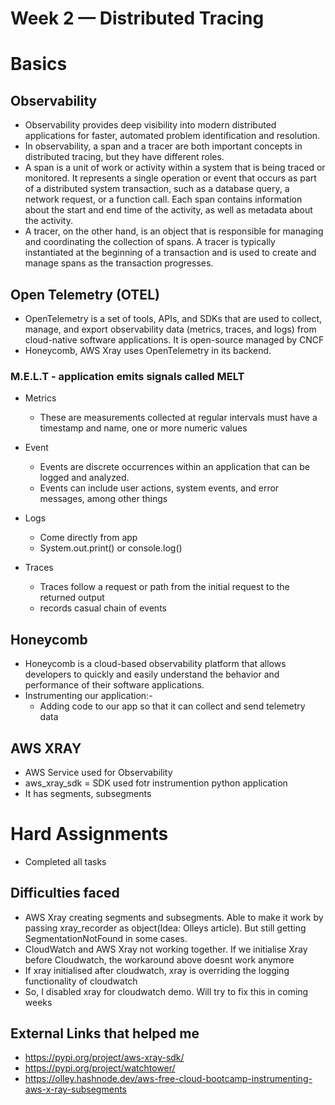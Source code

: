 # Week 2 — Distributed Tracing

# Basics
## Observability
- Observability provides deep visibility into modern distributed applications for faster, automated problem identification and resolution.
- In observability, a span and a tracer are both important concepts in distributed tracing, but they have different roles.
- A span is a unit of work or activity within a system that is being traced or monitored. It represents a single operation or event that occurs as part of a distributed system transaction, such as a database query, a network request, or a function call. Each span contains information about the start and end time of the activity, as well as metadata about the activity.
- A tracer, on the other hand, is an object that is responsible for managing and coordinating the collection of spans. A tracer is typically instantiated at the beginning of a transaction and is used to create and manage spans as the transaction progresses.

## Open Telemetry (OTEL)
- OpenTelemetry is a set of tools, APIs, and SDKs that are used to collect, manage, and export observability data (metrics, traces, and logs) from cloud-native software applications. It is open-source managed by CNCF
- Honeycomb, AWS Xray uses OpenTelemetry in its backend.

### M.E.L.T - application emits signals called MELT
- Metrics
  - These are measurements collected at regular intervals must have a timestamp and name, one or more numeric values

- Event
  - Events are discrete occurrences within an application that can be logged and analyzed. 
  - Events can include user actions, system events, and error messages, among other things

- Logs
  - Come directly from app
  - System.out.print() or console.log()

- Traces
  - Traces follow a request or path from the initial request to the returned output
  - records casual chain of events

## Honeycomb
- Honeycomb is a cloud-based observability platform that allows developers to quickly and easily understand the behavior and performance of their software applications.
- Instrumenting our application:-
    - Adding code to our app so that it can collect and send telemetry data


## AWS XRAY
- AWS Service used for Observability
- aws_xray_sdk = SDK used fotr instrumention python application
- It has segments, subsegments

# Hard Assignments
- Completed all tasks

## Difficulties faced
- AWS Xray creating segments and subsegments. Able to make it work by passing xray_recorder as object(Idea: Olleys article). But still getting SegmentationNotFound in some cases.
- CloudWatch and AWS Xray not working together. If we initialise Xray before Cloudwatch, the workaround above doesnt work anymore
- If xray initialised after cloudwatch, xray is overriding the logging functionality of cloudwatch
- So, I disabled xray for cloudwatch demo. Will try to fix this in coming weeks 

## External Links that helped me
- https://pypi.org/project/aws-xray-sdk/
- https://pypi.org/project/watchtower/
- https://olley.hashnode.dev/aws-free-cloud-bootcamp-instrumenting-aws-x-ray-subsegments

